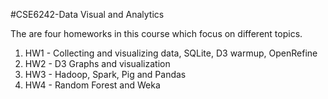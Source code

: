 #CSE6242-Data Visual and Analytics

The are four homeworks in this course which focus on different topics.

1. HW1 - Collecting and visualizing data, SQLite, D3 warmup, OpenRefine 
2. HW2 - D3 Graphs and visualization
3. HW3 - Hadoop, Spark, Pig and Pandas
4. HW4 - Random Forest and Weka
